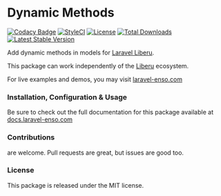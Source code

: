 # Dynamic Methods

[![Codacy Badge](https://app.codacy.com/project/badge/Grade/fcb9ec7a8f7340c789b990c9616c3f25)](https://www.codacy.com/gh/laravel-enso/dynamic-methods?utm_source=github.com&amp;utm_medium=referral&amp;utm_content=laravel-enso/dynamic-methods&amp;utm_campaign=Badge_Grade) 
[![StyleCI](https://github.styleci.io/repos/85466970/shield?branch=master)](https://github.styleci.io/repos/85466970)
[![License](https://poser.pugx.org/laravel-enso/dynamic-methods/license)](https://packagist.org/packages/laravel-enso/dynamic-methods)
[![Total Downloads](https://poser.pugx.org/laravel-enso/dynamic-methods/downloads)](https://packagist.org/packages/laravel-enso/dynamic-methods)
[![Latest Stable Version](https://poser.pugx.org/laravel-enso/dynamic-methods/version)](https://packagist.org/packages/laravel-enso/dynamic-methods)

Add dynamic methods in models for [Laravel Liberu](https://github.com/laravel-enso/Liberu).

This package can work independently of the [Liberu](https://github.com/laravel-enso/Liberu) ecosystem.

For live examples and demos, you may visit [laravel-enso.com](https://www.laravel-enso.com)

### Installation, Configuration & Usage

Be sure to check out the full documentation for this package available at [docs.laravel-enso.com](https://docs.laravel-enso.com/backend/dynamic-methods.html)

### Contributions

are welcome. Pull requests are great, but issues are good too.

### License

This package is released under the MIT license.
